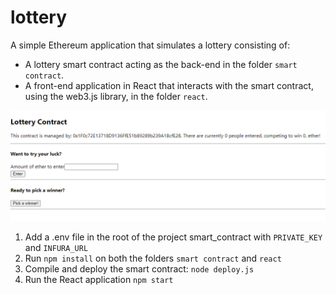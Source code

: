 # lottery
A simple Ethereum application that simulates a lottery consisting of:
- A lottery smart contract acting as the back-end in the folder `smart contract`.
- A front-end application in React that interacts with the smart contract, using the web3.js library, in the folder `react`.

![alt text](https://github.com/RosarioB/lottery/blob/main/github_images/lottery.png?raw=true)

1. Add a .env file in the root of the project smart_contract with `PRIVATE_KEY` and `INFURA_URL`
2. Run `npm install` on both the folders `smart contract` and `react`
3. Compile and deploy the smart contract: `node deploy.js`
4. Run the React application `npm start`